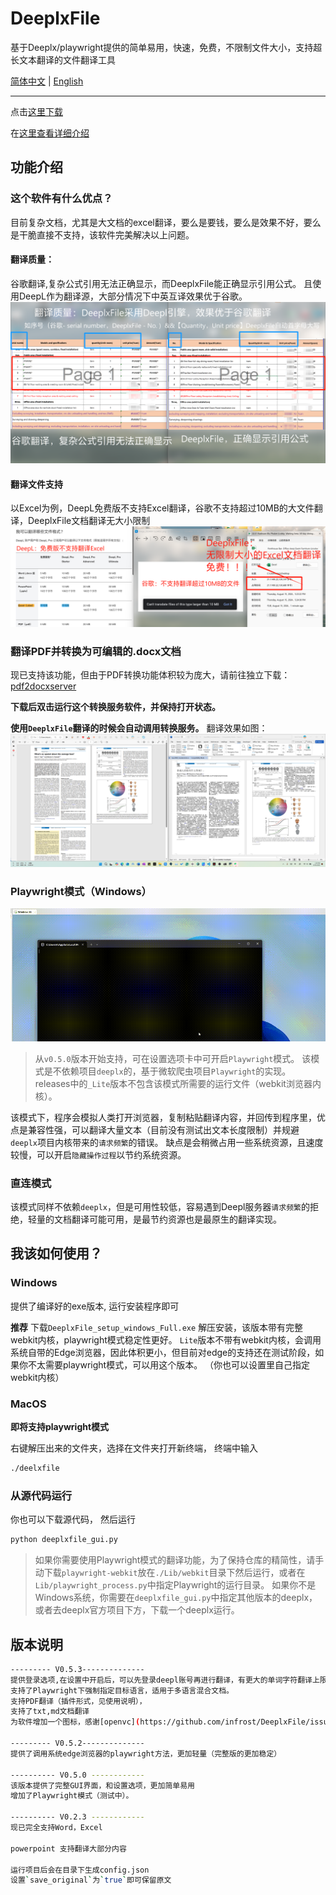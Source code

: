 # DeeplxFile
基于Deeplx/playwright提供的简单易用，快速，免费，不限制文件大小，支持超长文本翻译的文件翻译工具

[简体中文](https://github.com/infrost/DeeplxFile)
|
[English](/README_translated.md)

------------------
点击[这里下载](https://github.com/infrost/DeeplxFile/releases)

在[这里查看详细介绍](https://blog.infrost.site/2024/08/29/DeeplxFile/)

## 功能介绍
### 这个软件有什么优点？
目前复杂文档，尤其是大文档的excel翻译，要么是要钱，要么是效果不好，要么是干脆直接不支持，该软件完美解决以上问题。
#### 翻译质量：
谷歌翻译,复杂公式引用无法正确显示，而DeeplxFile能正确显示引用公式。
且使用DeepL作为翻译源，大部分情况下中英互译效果优于谷歌。
![HighQuality](/images/deeplxfile_quality.png)

#### 翻译文件支持
以Excel为例，DeepL免费版不支持Excel翻译，谷歌不支持超过10MB的大文件翻译，DeeplxFile文档翻译无大小限制
![FileSupport](/images/deeplx_file_support.png)

### 翻译PDF并转换为可编辑的.docx文档
现已支持该功能，但由于PDF转换功能体积较为庞大，请前往独立下载：
[pdf2docxserver](https://github.com/infrost/pdf2docxserver/releases/)

**下载后双击运行这个转换服务软件，并保持打开状态。**

**使用`DeeplxFile`翻译的时候会自动调用转换服务。**
翻译效果如图：
![pdf_translation](/images/pdf_translate.png)

### Playwright模式（Windows）
![playwright.gif](/images/playwright.gif)
> 从`v0.5.0`版本开始支持，可在设置选项卡中可开启`Playwright`模式。
> 该模式是不依赖项目`deeplx`的，基于微软爬虫项目`Playwright`的实现。
> releases中的`_Lite`版本不包含该模式所需要的运行文件（webkit浏览器内核）。

该模式下，程序会模拟人类打开浏览器，复制粘贴翻译内容，并回传到程序里，优点是兼容性强，可以翻译大量文本（目前没有测试出文本长度限制）并规避`deeplx`项目内核带来的`请求频繁`的错误。
缺点是会稍微占用一些系统资源，且速度较慢，可以开启`隐藏操作过程`以节约系统资源。

### 直连模式
该模式同样不依赖`deeplx`，但是可用性较低，容易遇到Deepl服务器`请求频繁`的拒绝，轻量的文档翻译可能可用，是最节约资源也是最原生的翻译实现。

## 我该如何使用？
### Windows
提供了编译好的exe版本, 运行安装程序即可

**推荐** 下载`DeeplxFile_setup_windows_Full.exe` 解压安装，该版本带有完整webkit内核，playwright模式稳定性更好。
`Lite`版本不带有webkit内核，会调用系统自带的Edge浏览器，因此体积更小，但目前对edge的支持还在测试阶段，如果你不太需要playwright模式，可以用这个版本。
（你也可以设置里自己指定webkit内核）

### MacOS

**即将支持playwright模式**

右键解压出来的文件夹，选择在文件夹打开新终端，
终端中输入
```bash
./deelxfile
```

### 从源代码运行
你也可以下载源代码，
然后运行
```bash
python deeplxfile_gui.py
```
> 如果你需要使用Playwright模式的翻译功能，为了保持仓库的精简性，请手动下载`playwright-webkit`放在`./Lib/webkit`目录下然后运行，或者在`Lib/playwright_process.py`中指定Playwright的运行目录。
> 如果你不是Windows系统，你需要在`deeplxfile_gui.py`中指定其他版本的deeplx，或者去deeplx官方项目下方，下载一个deeplx运行。


## 版本说明

```bash
--------- V0.5.3--------------
提供登录选项,在设置中开启后，可以先登录deepl账号再进行翻译，有更大的单词字符翻译上限。
支持了Playwright下强制指定目标语言，适用于多语言混合文档。
支持PDF翻译（插件形式，见使用说明），
支持了txt,md文档翻译
为软件增加一个图标，感谢[openvc](https://github.com/infrost/DeeplxFile/issues/3)

--------- V0.5.2--------------
提供了调用系统edge浏览器的playwright方法，更加轻量（完整版的更加稳定）

---------- V0.5.0 ------------
该版本提供了完整GUI界面，和设置选项，更加简单易用
增加了Playwright模式（测试中）。

---------- V0.2.3 ------------
现已完全支持Word，Excel

powerpoint 支持翻译大部分内容

运行项目后会在目录下生成config.json
设置`save_original`为`true`即可保留原文
```
